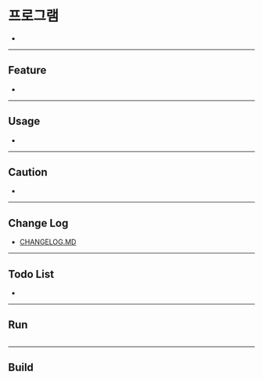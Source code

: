 # 프로그램

-

---

## Feature

-

---

## Usage

-

---

## Caution

-

---

## Change Log

- [CHANGELOG.MD]()

---

## Todo List

-

---

## Run

```

```

---

## Build

```

```
